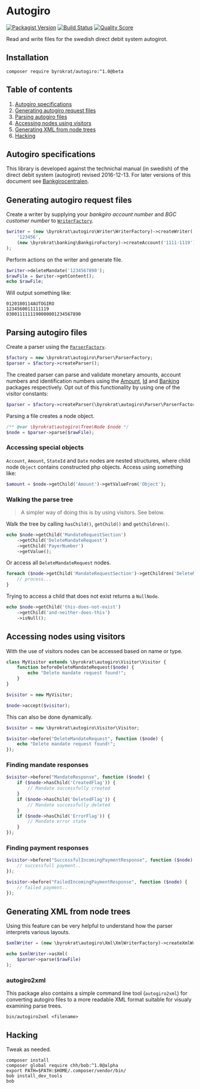 # Autogiro

[![Packagist Version](https://img.shields.io/packagist/v/byrokrat/autogiro.svg?style=flat-square)](https://packagist.org/packages/byrokrat/autogiro)
[![Build Status](https://img.shields.io/travis/byrokrat/autogiro/master.svg?style=flat-square)](https://travis-ci.org/byrokrat/autogiro)
[![Quality Score](https://img.shields.io/scrutinizer/g/byrokrat/autogiro.svg?style=flat-square)](https://scrutinizer-ci.com/g/byrokrat/autogiro)

Read and write files for the swedish direct debit system autogirot.

## Installation

```shell
composer require byrokrat/autogiro:^1.0@beta
```

## Table of contents

1. [Autogiro specifications](#autogiro-specifications)
1. [Generating autogiro request files](#generating-autogiro-request-files)
1. [Parsing autogiro files](#parsing-autogiro-files)
1. [Accessing nodes using visitors](#accessing-nodes-using-visitors)
1. [Generating XML from node trees](#generating-xml-from-node-trees)
1. [Hacking](#hacking)

## Autogiro specifications

This library is developed against the technichal manual (in swedish) of the
direct debit system (autogirot) revised 2016-12-13. For later versions of this
document see [Bankgirocentralen](http://bgc.se).

## Generating autogiro request files

Create a writer by supplying your *bankgiro account number* and
*BGC customer number* to [`WriterFactory`](/src/Writer/WriterFactory.php).

<!-- @example WriterFactory -->
```php
$writer = (new \byrokrat\autogiro\Writer\WriterFactory)->createWriter(
    '123456',
    (new \byrokrat\banking\BankgiroFactory)->createAccount('1111-1119')
);
```

Perform actions on the writer and generate file.

<!--
    @include WriterFactory
    @expectOutput /AUTOGIRO/
-->
```php
$writer->deleteMandate('1234567890');
$rawFile = $writer->getContent();
echo $rawFile;
```

Will output something like:

```
0120180114AUTOGIRO                                            1234560011111119  
0300111111190000001234567890                                                    
```

<!--
    @example RawFile
    @include WriterFactory
```php
$writer->deleteMandate('1234567890');
$rawFile = $writer->getContent();
```
-->

## Parsing autogiro files

Create a parser using the [`ParserFactory`](/src/Parser/ParserFactory.php).

<!-- @example ParserFactory -->
```php
$factory = new \byrokrat\autogiro\Parser\ParserFactory;
$parser = $factory->createParser();
```

The created parser can parse and validate monetary amounts, account numbers and
identification numbers using the [Amount](https://github.com/byrokrat/amount),
[Id](https://github.com/byrokrat/id) and [Banking](https://github.com/byrokrat/banking)
packages respectively. Opt out of this functionality by using one of the visitor constants:

<!-- @include ParserFactory -->
```php
$parser = $factory->createParser(\byrokrat\autogiro\Parser\ParserFactory::VISITOR_IGNORE_OBJECTS);
```

Parsing a file creates a node object.

<!--
    @example AutogiroFile
    @include ParserFactory
    @include RawFile
-->
```php
/** @var \byrokrat\autogiro\Tree\Node $node */
$node = $parser->parse($rawFile);
```

### Accessing special objects

`Account`, `Amount`, `StateId` and `Date` nodes are nested structures, where child
node `Object` contains constructed php objects. Access using something like:

<!--
    @example SpecialObjects
    @include AutogiroFile
-->
```php
$amount = $node->getChild('Amount')->getValueFrom('Object');
```

### Walking the parse tree

> A simpler way of doing this is by using visitors. See below.

Walk the tree by calling `hasChild()`, `getChild()` and `getChildren()`.

<!--
    @example GetChild
    @include AutogiroFile
    @expectOutput "0000001234567890"
-->
```php
echo $node->getChild('MandateRequestSection')
    ->getChild('DeleteMandateRequest')
    ->getChild('PayerNumber')
    ->getValue();
```

Or access all `DeleteMandateRequest` nodes.

<!--
    @example GetChildren
    @include AutogiroFile
-->
```php
foreach ($node->getChild('MandateRequestSection')->getChildren('DeleteMandateRequest') as $child) {
    // process...
}
```

Trying to access a child that does not exist returns a `NullNode`.

<!--
    @example NullNode
    @include AutogiroFile
    @expectOutput "1"
-->
```php
echo $node->getChild('this-does-not-exist')
    ->getChild('and-neither-does-this')
    ->isNull();
```

## Accessing nodes using visitors

With the use of visitors nodes can be accessed based on name or type.

<!--
    @include AutogiroFile
    @expectOutput "/Delete mandate request found!/"
-->
```php
class MyVisitor extends \byrokrat\autogiro\Visitor\Visitor {
    function beforeDeleteMandateRequest($node) {
        echo "Delete mandate request found!";
    }
}

$visitor = new MyVisitor;

$node->accept($visitor);
```

This can also be done dynamically.

<!--
    @example Visitor
    @include AutogiroFile
-->
```php
$visitor = new \byrokrat\autogiro\Visitor\Visitor;

$visitor->before("DeleteMandateRequest", function ($node) {
    echo "Delete mandate request found!";
});
```

### Finding mandate responses

<!--
    @example Mandate-response-recipe
    @include Visitor
-->
```php
$visitor->before("MandateResponse", function ($node) {
    if ($node->hasChild('CreatedFlag')) {
        // Mandate successfully created
    }
    if ($node->hasChild('DeletedFlag')) {
        // Mandate successfully deleted
    }
    if ($node->hasChild('ErrorFlag')) {
        // Mandate error state
    }
});
```

### Finding payment responses

<!--
    @example Payment-response-recipe
    @include Visitor
-->
```php
$visitor->before("SuccessfulIncomingPaymentResponse", function ($node) {
    // successfull payment..
});

$visitor->before("FailedIncomingPaymentResponse", function ($node) {
    // failed payment..
});
```

## Generating XML from node trees

Using this feature can be very helpful to understand how the parser interprets
various layouts.

<!--
    @include ParserFactory
    @include RawFile
    @expectOutput "/^<\?xml version=/"
-->
```php
$xmlWriter = (new \byrokrat\autogiro\Xml\XmlWriterFactory)->createXmlWriter();

echo $xmlWriter->asXml(
    $parser->parse($rawFile)
);
```

### autogiro2xml

This package also contains a simple command line tool (`autogiro2xml`) for
converting autogiro files to a more readable XML format suitable for visualy
examining parse trees.

```shell
bin/autogiro2xml <filename>
```

## Hacking

Tweak as needed.

```shell
composer install
composer global require chh/bob:^1.0@alpha
export PATH=$PATH:$HOME/.composer/vendor/bin/
bob install_dev_tools
bob
```
